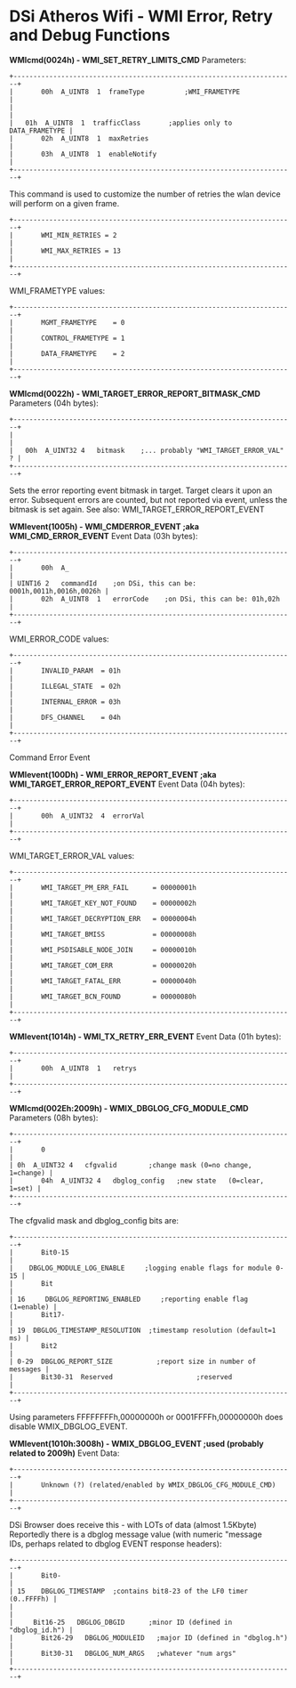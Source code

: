 # DSi Atheros Wifi - WMI Error, Retry and Debug Functions


**WMIcmd(0024h) - WMI_SET_RETRY_LIMITS_CMD**
Parameters:

```
+-----------------------------------------------------------------------+
|       00h  A_UINT8  1  frameType          ;WMI_FRAMETYPE              |
|                                                                       |
|   01h  A_UINT8  1  trafficClass       ;applies only to DATA_FRAMETYPE |
|       02h  A_UINT8  1  maxRetries                                     |
|       03h  A_UINT8  1  enableNotify                                   |
+-----------------------------------------------------------------------+
```

This command is used to customize the number of retries the wlan device
will perform on a given frame.

```
+-----------------------------------------------------------------------+
|       WMI_MIN_RETRIES = 2                                             |
|       WMI_MAX_RETRIES = 13                                            |
+-----------------------------------------------------------------------+
```

WMI_FRAMETYPE values:

```
+-----------------------------------------------------------------------+
|       MGMT_FRAMETYPE    = 0                                           |
|       CONTROL_FRAMETYPE = 1                                           |
|       DATA_FRAMETYPE    = 2                                           |
+-----------------------------------------------------------------------+
```


**WMIcmd(0022h) - WMI_TARGET_ERROR_REPORT_BITMASK_CMD**
Parameters (04h bytes):

```
+-----------------------------------------------------------------------+
|                                                                       |
|   00h  A_UINT32 4   bitmask    ;... probably "WMI_TARGET_ERROR_VAL" ? |
+-----------------------------------------------------------------------+
```

Sets the error reporting event bitmask in target. Target clears it upon
an error. Subsequent errors are counted, but not reported via event,
unless the bitmask is set again.
See also: WMI_TARGET_ERROR_REPORT_EVENT

**WMIevent(1005h) - WMI_CMDERROR_EVENT ;aka WMI_CMD_ERROR_EVENT**
Event Data (03h bytes):

```
+-----------------------------------------------------------------------+
|       00h  A_                                                         |
| UINT16 2   commandId    ;on DSi, this can be: 0001h,0011h,0016h,0026h |
|       02h  A_UINT8  1   errorCode    ;on DSi, this can be: 01h,02h    |
+-----------------------------------------------------------------------+
```

WMI_ERROR_CODE values:

```
+-----------------------------------------------------------------------+
|       INVALID_PARAM  = 01h                                            |
|       ILLEGAL_STATE  = 02h                                            |
|       INTERNAL_ERROR = 03h                                            |
|       DFS_CHANNEL    = 04h                                            |
+-----------------------------------------------------------------------+
```

Command Error Event

**WMIevent(100Dh) - WMI_ERROR_REPORT_EVENT ;aka
WMI_TARGET_ERROR_REPORT_EVENT**
Event Data (04h bytes):

```
+-----------------------------------------------------------------------+
|       00h  A_UINT32  4  errorVal                                      |
+-----------------------------------------------------------------------+
```

WMI_TARGET_ERROR_VAL values:

```
+-----------------------------------------------------------------------+
|       WMI_TARGET_PM_ERR_FAIL      = 00000001h                         |
|       WMI_TARGET_KEY_NOT_FOUND    = 00000002h                         |
|       WMI_TARGET_DECRYPTION_ERR   = 00000004h                         |
|       WMI_TARGET_BMISS            = 00000008h                         |
|       WMI_PSDISABLE_NODE_JOIN     = 00000010h                         |
|       WMI_TARGET_COM_ERR          = 00000020h                         |
|       WMI_TARGET_FATAL_ERR        = 00000040h                         |
|       WMI_TARGET_BCN_FOUND        = 00000080h                         |
+-----------------------------------------------------------------------+
```


**WMIevent(1014h) - WMI_TX_RETRY_ERR_EVENT**
Event Data (01h bytes):

```
+-----------------------------------------------------------------------+
|       00h  A_UINT8  1   retrys                                        |
+-----------------------------------------------------------------------+
```


**WMIcmd(002Eh:2009h) - WMIX_DBGLOG_CFG_MODULE_CMD**
Parameters (08h bytes):

```
+-----------------------------------------------------------------------+
|       0                                                               |
| 0h  A_UINT32 4   cfgvalid        ;change mask (0=no change, 1=change) |
|       04h  A_UINT32 4   dbglog_config   ;new state   (0=clear, 1=set) |
+-----------------------------------------------------------------------+
```

The cfgvalid mask and dbglog_config bits are:

```
+-----------------------------------------------------------------------+
|       Bit0-15                                                         |
|    DBGLOG_MODULE_LOG_ENABLE     ;logging enable flags for module 0-15 |
|       Bit                                                             |
| 16     DBGLOG_REPORTING_ENABLED     ;reporting enable flag (1=enable) |
|       Bit17-                                                          |
| 19  DBGLOG_TIMESTAMP_RESOLUTION  ;timestamp resolution (default=1 ms) |
|       Bit2                                                            |
| 0-29  DBGLOG_REPORT_SIZE           ;report size in number of messages |
|       Bit30-31  Reserved                     ;reserved                |
+-----------------------------------------------------------------------+
```

Using parameters FFFFFFFFh,00000000h or 0001FFFFh,00000000h does disable
WMIX_DBGLOG_EVENT.

**WMIevent(1010h:3008h) - WMIX_DBGLOG_EVENT ;used (probably related to
2009h)**
Event Data:

```
+-----------------------------------------------------------------------+
|       Unknown (?) (related/enabled by WMIX_DBGLOG_CFG_MODULE_CMD)     |
+-----------------------------------------------------------------------+
```

DSi Browser does receive this - with LOTs of data (almost 1.5Kbyte)
Reportedly there is a dbglog message value (with numeric \"message\
IDs, perhaps related to dbglog EVENT response headers):

```
+-----------------------------------------------------------------------+
|       Bit0-                                                           |
| 15    DBGLOG_TIMESTAMP  ;contains bit8-23 of the LF0 timer (0..FFFFh) |
|                                                                       |
|     Bit16-25   DBGLOG_DBGID      ;minor ID (defined in "dbglog_id.h") |
|       Bit26-29   DBGLOG_MODULEID   ;major ID (defined in "dbglog.h")  |
|       Bit30-31   DBGLOG_NUM_ARGS   ;whatever "num args"               |
+-----------------------------------------------------------------------+
```




